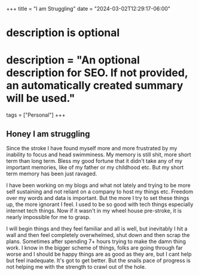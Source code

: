 +++
title = "I am Struggling"
date = "2024-03-02T12:29:17-06:00"

#
# description is optional
#
# description = "An optional description for SEO. If not provided, an automatically created summary will be used."

tags = ["Personal"]
+++

## Honey I am struggling

Since the stroke I have found myself more and more frustrated by my inability to focus and head swimminess. My memory is still shit, more short term than long term. Bless my good fortune that it didn't take any of my important memories, like of my father or my childhood etc. But my short term memory has been just ravaged.

I have been working on my blogs and what not lately and trying to be more self sustaining and not reliant on a company to host my things etc. Freedom over my words and data is important. But the more I try to set these things up, the more ignorant I feel. I used to be so good  with tech things especially internet tech things. Now if it wasn't in my wheel house pre-stroke, it is nearly impossible for me to grasp. 

I will begin things and they feel familiar and all is well, but inevitably I hit a wall and then feel completely overwhelmed, shut down and then scrap the plans. Sometimes after spending 7+ hours trying to make the damn thing work. I know in the bigger scheme of things, folks are going through far worse and I should be happy things are as good as they are, but I cant help but feel inadequate. It's got to get better. But the snails pace of progress is not helping me with the strength to crawl out of the hole.